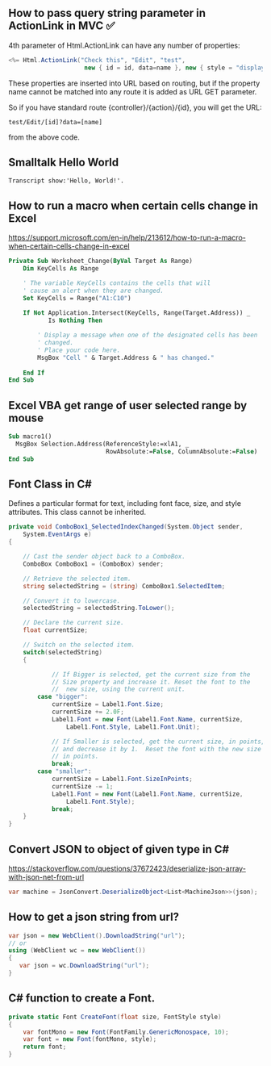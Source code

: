 ## How to pass query string parameter in ActionLink in MVC :white_check_mark:


4th parameter of Html.ActionLink can have any number of properties:

```c#
<%= Html.ActionLink("Check this", "Edit", "test", 
                     new { id = id, data=name }, new { style = "display:block" })%>
```                     
These properties are inserted into URL based on routing, but if the property name cannot be matched into any route it is added as URL GET parameter.

So if you have standard route {controller}/{action}/{id}, you will get the URL:

```
test/Edit/[id]?data=[name] 
```
from the above code.


## Smalltalk Hello World

```smalltalk
Transcript show:'Hello, World!'.
```

## How to run a macro when certain cells change in Excel
https://support.microsoft.com/en-in/help/213612/how-to-run-a-macro-when-certain-cells-change-in-excel

```vb
Private Sub Worksheet_Change(ByVal Target As Range)
    Dim KeyCells As Range

    ' The variable KeyCells contains the cells that will
    ' cause an alert when they are changed.
    Set KeyCells = Range("A1:C10")
    
    If Not Application.Intersect(KeyCells, Range(Target.Address)) _
           Is Nothing Then

        ' Display a message when one of the designated cells has been 
        ' changed.
        ' Place your code here.
        MsgBox "Cell " & Target.Address & " has changed."
       
    End If
End Sub
```


## Excel VBA get range of user selected range by mouse

```vb
Sub macro1()
  MsgBox Selection.Address(ReferenceStyle:=xlA1, _
                           RowAbsolute:=False, ColumnAbsolute:=False)
End Sub
```

## Font Class in C#
Defines a particular format for text, including font face, size, and style attributes. This class cannot be inherited.
```csharp
private void ComboBox1_SelectedIndexChanged(System.Object sender, 
    System.EventArgs e)
{

    // Cast the sender object back to a ComboBox.
    ComboBox ComboBox1 = (ComboBox) sender;

    // Retrieve the selected item.
    string selectedString = (string) ComboBox1.SelectedItem;

    // Convert it to lowercase.
    selectedString = selectedString.ToLower();

    // Declare the current size.
    float currentSize;

    // Switch on the selected item. 
    switch(selectedString)
    {

            // If Bigger is selected, get the current size from the 
            // Size property and increase it. Reset the font to the
            //  new size, using the current unit.
        case "bigger":
            currentSize = Label1.Font.Size;
            currentSize += 2.0F;
            Label1.Font = new Font(Label1.Font.Name, currentSize, 
                Label1.Font.Style, Label1.Font.Unit);

            // If Smaller is selected, get the current size, in points,
            // and decrease it by 1.  Reset the font with the new size
            // in points.
            break;
        case "smaller":
            currentSize = Label1.Font.SizeInPoints;
            currentSize -= 1;
            Label1.Font = new Font(Label1.Font.Name, currentSize, 
                Label1.Font.Style);
            break;
    }
}
```

## Convert JSON to object of given type in C#
https://stackoverflow.com/questions/37672423/deserialize-json-array-with-json-net-from-url
```csharp
var machine = JsonConvert.DeserializeObject<List<MachineJson>>(json);
```

## How to get a json string from url?

```csharp
var json = new WebClient().DownloadString("url");
// or
using (WebClient wc = new WebClient())
{
   var json = wc.DownloadString("url");
}
```


## C# function to create a Font.
```csharp
private static Font CreateFont(float size, FontStyle style)
{
    var fontMono = new Font(FontFamily.GenericMonospace, 10);
    var font = new Font(fontMono, style);
    return font;
}
```